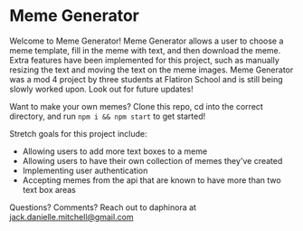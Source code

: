 # Meme Generator
Welcome to Meme Generator! Meme Generator allows a user to choose a meme template, fill in the meme with text, and then download the meme. Extra features have been implemented for this project, such as manually resizing the text and moving the text on the meme images. Meme Generator was a mod 4 project by three students at Flatiron School and is still being slowly worked upon. Look out for future updates!

Want to make your own memes? Clone this repo, cd into the correct directory, and run `npm i && npm start` to get started!

Stretch goals for this project include:
- Allowing users to add more text boxes to a meme
- Allowing users to have their own collection of memes they've created
- Implementing user authentication
- Accepting memes from the api that are known to have more than two text box areas

Questions? Comments? Reach out to daphinora at jack.danielle.mitchell@gmail.com
